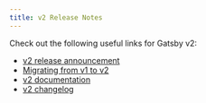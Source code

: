 ```yaml
---
title: v2 Release Notes
---
```


Check out the following useful links for Gatsby v2:

- [v2 release announcement](/blog/2018-09-17-gatsby-v2)
- [Migrating from v1 to v2](/docs/migrating-from-v1-to-v2)
- [v2 documentation](/docs)
- [v2 changelog](https://github.com/gatsbyjs/gatsby/blob/master/CHANGELOG.md#200---2018-09-13)
